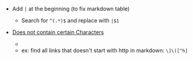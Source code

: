 <!-- TOPOST  -->




- Add `|` at the beginning (to fix markdown table)
  - Search for `^(.*)$` and replace with `|$1`



- [Does not contain certain Characters](https://stackoverflow.com/questions/4105956/regex-does-not-contain-certain-characters)
  - [^<>]: The caret in the character class ([^) means match anything but.
  - ex: find all links that doesn't start with http in markdown: `\]\([^h]`